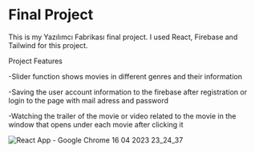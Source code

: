 # Final Project
 This is my Yazılımcı Fabrikası final project. I used React, Firebase and Tailwind for this project.
 
  Project Features
  
 -Slider function shows movies in different genres and their information 
 
 -Saving the user account information to the firebase after registration or login to the page with mail adress and password
 
 -Watching the trailer of the movie or video related to the movie in the window that opens under each movie after clicking it
   
![React App - Google Chrome 16 04 2023 23_24_37](https://user-images.githubusercontent.com/112831263/232340432-10ebe46e-96dd-4976-bdec-681115648dee.png)

